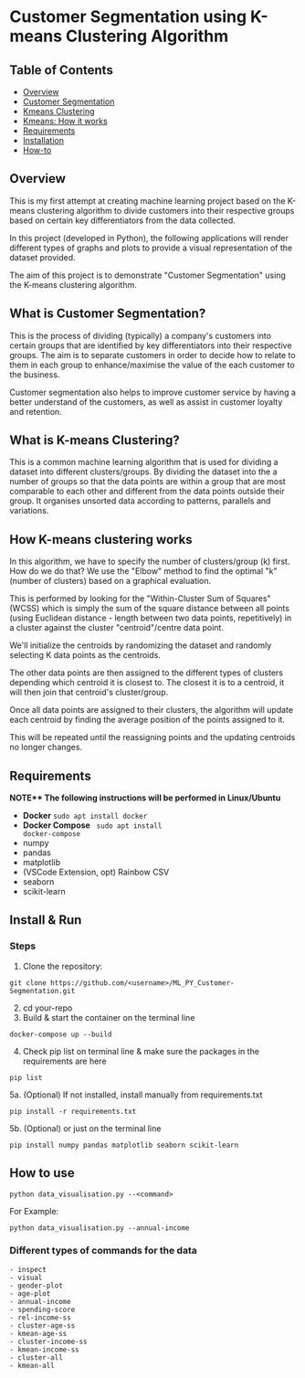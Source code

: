 # Customer Segmentation using K-means Clustering Algorithm

## Table of Contents
- [Overview](#overview)
- [Customer Segmentation](#what-is-customer-segmentation)
- [Kmeans Clustering](#what-is-k-means-clustering)
- [Kmeans: How it works](#how-k-means-clustering-works)
- [Requirements](#requirements)
- [Installation](#install--run)
- [How-to](#how-to-use)
## Overview
This is my first attempt at creating machine learning project based on the K-means clustering algorithm to divide customers into their respective groups based on certain key differentiators from the data collected. 

In this project (developed in Python), the following applications will render different types of graphs and plots to provide a visual representation of the dataset provided.

The aim of this project is to demonstrate "Customer Segmentation" using the K-means clustering algorithm.

## What is Customer Segmentation?
This is the process of dividing (typically) a company's customers into certain groups that are identified by key differentiators into their respective groups. The aim is to separate customers in order to decide how to relate to them in each group to enhance/maximise the value of the each customer to the business.

Customer segmentation also helps to improve customer service by having a better understand of the customers, as well as assist in customer loyalty and retention.

## What is K-means Clustering?
This is a common machine learning algorithm that is used for dividing a dataset into different clusters/groups. By dividing the dataset into the a number of groups so that the data points are within a group that are most comparable to each other and different from the data points outside their group. It organises unsorted data according to patterns, parallels and variations.

## How K-means clustering works
In this algorithm, we have to specify the number of clusters/group (k) first. How do we do that? We use the "Elbow" method to find the optimal "k" (number of clusters) based on a graphical evaluation. 

This is performed by looking for the "Within-Cluster Sum of Squares" (WCSS) which is simply the sum of the square distance between all points (using Euclidean distance - length between two data points, repetitively) in a cluster against the cluster "centroid"/centre data point.

We'll initialize the centroids by randomizing the dataset and randomly selecting K data points as the centroids.

The other data points are then assigned to the different types of clusters depending which centroid it is closest to. The closest it is to a centroid, it will then join that centroid's cluster/group.

Once all data points are assigned to their clusters, the algorithm will update each centroid by finding the average position of the points assigned to it.

This will be repeated until the reassigning points and the updating centroids no longer changes.

## Requirements
<strong> NOTE** The following instructions will be performed in Linux/Ubuntu</strong>

- <strong>Docker</strong> <code>sudo apt install docker</code>
- <strong> Docker Compose</strong> <code> sudo apt install docker-compose</code>
- numpy
- pandas
- matplotlib
- (VSCode Extension, opt) Rainbow CSV
- seaborn
- scikit-learn


## Install & Run

### Steps
1. Clone the repository:
```
git clone https://github.com/<username>/ML_PY_Customer-Segmentation.git
```
2. cd your-repo
3. Build & start the container on the terminal line
``` 
docker-compose up --build
```
4. Check pip list on terminal line & make sure the packages in the requirements are here
```
pip list
```
5a. (Optional) If not installed, install manually from requirements.txt
```
pip install -r requirements.txt
```
5b. (Optional) or just on the terminal line
```
pip install numpy pandas matplotlib seaborn scikit-learn
```

## How to use

```
python data_visualisation.py --<command>
```
For Example:
```
python data_visualisation.py --annual-income
```

### Different types of commands for the data
```
- inspect
- visual
- gender-plot
- age-plot
- annual-income
- spending-score
- rel-income-ss
- cluster-age-ss
- kmean-age-ss
- cluster-income-ss
- kmean-income-ss
- cluster-all
- kmean-all